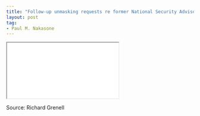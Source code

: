 ```yaml
---
title: "Follow-up unmasking requests re former National Security Advisor [Michael Flynn]"
layout: post
tag:
- Paul M. Nakasone
---
```


<iframe class="pdf" src="/assets/2020-05-13-ODNI-to-CEG-RHJ-Unmasking.pdf"></iframe>

Source: Richard Grenell
